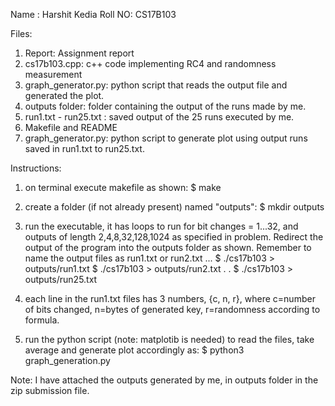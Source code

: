 Name : Harshit Kedia
Roll NO: CS17B103

Files: 
1) Report: Assignment report
2) cs17b103.cpp: c++ code implementing RC4 and randomness measurement
3) graph_generator.py: python script that reads the output file and generated the plot.
4) outputs folder: folder containing the output of the runs made by me.
5) run1.txt - run25.txt : saved output of the 25 runs executed by me.
6) Makefile and README
7) graph_generator.py: python script to generate plot using output runs saved in run1.txt to run25.txt.

Instructions: 
1) on terminal execute makefile as shown:
    $ make
2) create a folder (if not already present) named "outputs":
    $ mkdir outputs
3) run the executable, it has loops to run for bit changes = 1...32, and outputs of length 2,4,8,32,128,1024 as specified in problem. Redirect the output of the program into the outputs folder as shown. Remember to name the output files as run1.txt or run2.txt ...
    $ ./cs17b103 > outputs/run1.txt
    $ ./cs17b103 > outputs/run2.txt
    .
    .
    $ ./cs17b103 > outputs/run25.txt

4) each line in the run1.txt files has 3 numbers, {c, n, r}, where 
c=number of bits changed, 
n=bytes of generated key, 
r=randomness according to formula. 
5) run the python script (note: matplotib is needed) to read the files, take average and generate plot accordingly as:
    $ python3 graph_generation.py

Note: I have attached the outputs generated by me, in outputs folder in the zip submission file.
